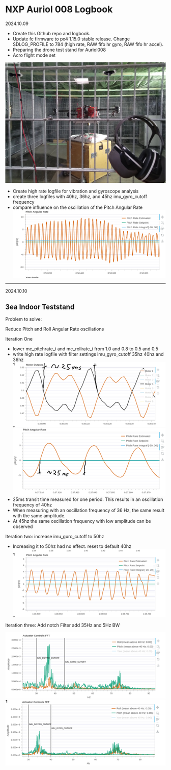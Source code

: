 # NXP Auriol 008 Logbook

2024.10.09

 * Create this Github repo and logbook.
 * Update fc firmware to px4 1.15.0 stable release.
Change SDLOG_PROFILE to 784 (high rate, RAW fifo hr gyro, RAW fifo hr accel).
 * Preparing the drone test stand for Auriol008
 * Acro flight mode set

 ![Aurioal attached to the test stand ](Content/Teststandfertig.jpg)
  * Create high rate logfile for vibration and gyroscope analysis
 * create three logfiles with 40hz, 36hz, and 45hz imu_gyro_cutoff frequency
 * compare influence on the oscillation of the Pitch Angular Rate
 ![Aurioal attached to the test stand ](Content/PitchAngularRate.png)
 ---
 2024.10.10

 ## 3ea Indoor Teststand

 Problem to solve:
    
Reduce Pitch and Roll Angular Rate oscillations

Iteration One
  * lower mc_pitchrate_i and mc_rollrate_i from 1.0 and 0.8 to 0.5 and 0.5
  * write high rate logfile with filter settings imu_gyro_cutoff 35hz 40hz and 36hz
![Motor Outputs with 40hz filter](Content/Actuator_Controls_pitchrateI0.5gyro_cutoff40hz_20241010_101508.png)
![Pitch Angular Rate with 40hz filter](Content/PitchAngularRate_pitchrateI0.5gyro_cutoff40hz_20241010_101508.png)
  * 25ms transit time measured for one period. This results in an oscillation frequency of 40hz
  * When measuring with an oscillation frequency of 36 Hz, the same result with the same amplitude.
  * At 45hz the same oscillation frequency with low amplitude can be observed
  
  Iteration two: increase imu_guro_cutoff to 50hz
  * Increasing it to 50hz had no effect. reset to default 40hz 
![Pitch Angular Rate with 50hz filter](Content/PitchAngularRate_pitchrateI0.5gyro_cutoff50hz_20241010_101508.png)

  Iteration three: Add notch Filter add 35Hz and 5Hz BW

![No Notch Filter](Content/ActuatorControlsFFTNoNotch.png)
![Notch Filter 35hz 5hz Bw](Content/ActuatorControNotch35hzBW5hz.png)

